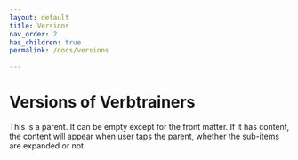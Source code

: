 ```yaml
---
layout: default
title: Versions
nav_order: 2
has_children: true
permalink: /docs/versions

---
```

# Versions of Verbtrainers #
This is a parent. It can be empty except for the front matter. If it has content, the content will appear when user taps the parent, whether the sub-items are expanded or not.